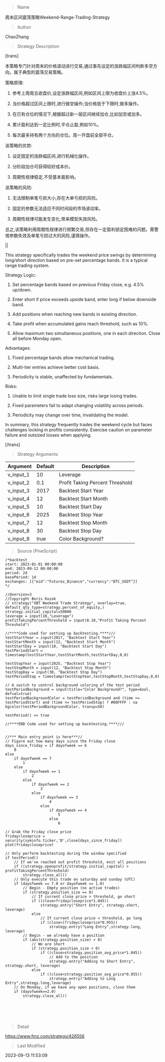 
> Name

周末区间震荡策略Weekend-Range-Trading-Strategy

> Author

ChaoZhang

> Strategy Description

[trans]

本策略专门针对周末的价格波动进行交易,通过事先设定的涨跌幅区间判断多空方向。属于典型的震荡交易策略。

策略原理:

1. 参考上周周五收盘价,设定涨跌幅区间,例如区间上限为收盘价上涨4.5%。

2. 当价格超过区间上限时,进行做空操作;当价格低于下限时,做多操作。

3. 在已有仓位的情况下,根据超过新一层区间继续加仓,比如加空或加多。

4. 累计盈利达到一定比例时,平仓止盈,例如10%。

5. 每次最多持有两个方向的仓位。周一开盘前全部平仓。

该策略的优势:

1. 设定固定的涨跌幅区间,进行机械化操作。

2. 分阶段加仓可获得较好成本价。

3. 周期性规律稳定,不受基本面影响。

该策略的风险:

1. 无法限制单笔亏损大小,存在大单亏损的风险。 

2. 固定的参数无法适应不同时间段的市场波动率。

3. 周期性规律可能发生变化,带来模型失效风险。

总之,该策略利用周期性规律进行频繁交易,但存在一定盈利锁定困难的问题。需警惕参数失效及单笔亏损过大的风险,谨慎操作。

||

This strategy specifically trades the weekend price swings by determining long/short direction based on pre-set percentage bands. It is a typical range trading system.

Strategy Logic:

1. Set percentage bands based on previous Friday close, e.g. 4.5% up/down.

2. Enter short if price exceeds upside band, enter long if below downside band.

3. Add positions when reaching new bands in existing direction. 

4. Take profit when accumulated gains reach threshold, such as 10%. 

5. Allow maximum two simultaneous positions, one in each direction. Close all before Monday open.

Advantages:  

1. Fixed percentage bands allow mechanical trading.

2. Multi-tier entries achieve better cost basis. 

3. Periodicity is stable, unaffected by fundamentals.

Risks:

1. Unable to limit single trade loss size, risks large losing trades.

2. Fixed parameters fail to adapt changing volatility across periods.

3. Periodicity may change over time, invalidating the model.

In summary, this strategy frequently trades the weekend cycle but faces challenges locking in profits consistently. Exercise caution on parameter failure and outsized losses when applying.

[/trans]

> Strategy Arguments



|Argument|Default|Description|
|----|----|----|
|v_input_1|10|Leverage|
|v_input_2|0.1|Profit Taking Percent Threshold|
|v_input_3|2017|Backtest Start Year|
|v_input_4|12|Backtest Start Month|
|v_input_5|10|Backtest Start Day|
|v_input_6|2025|Backtest Stop Year|
|v_input_7|12|Backtest Stop Month|
|v_input_8|30|Backtest Stop Day|
|v_input_9|true|Color Background?|


> Source (PineScript)

``` pinescript
/*backtest
start: 2023-01-01 00:00:00
end: 2023-09-12 00:00:00
period: 2d
basePeriod: 1d
exchanges: [{"eid":"Futures_Binance","currency":"BTC_USDT"}]
*/

//@version=3
//Copyright Boris Kozak 
// strategy("XBT Weekend Trade Strategy", overlay=true, default_qty_type=strategy.percent_of_equity,)
strategy.initial_capital=50000
leverage = input(10,"Leverage")
profitTakingPercentThreshold = input(0.10,"Profit Taking Percent Threshold")

//****Code used for setting up backtesting.****///
testStartYear = input(2017, "Backtest Start Year")
testStartMonth = input(12, "Backtest Start Month")
testStartDay = input(10, "Backtest Start Day")
testPeriodStart = timestamp(testStartYear,testStartMonth,testStartDay,0,0)

testStopYear = input(2025, "Backtest Stop Year")
testStopMonth = input(12, "Backtest Stop Month")
testStopDay = input(30, "Backtest Stop Day")
testPeriodStop = timestamp(testStopYear,testStopMonth,testStopDay,0,0)

// A switch to control background coloring of the test period
testPeriodBackground = input(title="Color Background?", type=bool, defval=true)
testPeriodBackgroundColor = testPeriodBackground and (time >= testPeriodStart) and (time <= testPeriodStop) ? #00FFFF : na
bgcolor(testPeriodBackgroundColor, transp=50)

testPeriod() => true
    
//****END Code used for setting up backtesting.****///


//*** Main entry point is here***//
// Figure out how many days since the Friday close 
days_since_friday = if dayofweek == 6
    0
else 
    if dayofweek == 7
        1
    else
        if dayofweek == 1
            2
        else
            if dayofweek == 2
                3
            else
                if dayofweek == 3
                    4
                else
                    if dayofweek == 4
                        5
                    else
                        6
    
// Grab the Friday close price
fridaycloseprice = security(syminfo.ticker,'D',close[days_since_friday])
plot(fridaycloseprice)

// Only perform backtesting during the window specified 
if testPeriod()
    // If we've reached out profit threshold, exit all positions 
    if ((strategy.openprofit/strategy.initial_capital) > profitTakingPercentThreshold)
        strategy.close_all()
    // Only execute this trade on saturday and sunday (UTC)
    if (dayofweek == 7.0 or dayofweek == 1.0)
        // Begin - Empty position (no active trades)
        if (strategy.position_size == 0)
            // If current close price > threshold, go short 
            if ((close>fridaycloseprice*1.045))
                strategy.entry("Short Entry", strategy.short, leverage)
            else
                // If current close price < threshold, go long
                if (close<(fridaycloseprice*0.955))
                    strategy.entry("Long Entry",strategy.long, leverage)
        // Begin - we already have a position
        if (abs(strategy.position_size) > 0)
            // We are short 
            if (strategy.position_size < 0)
                if ((close>strategy.position_avg_price*1.045))
                    // Add to the position
                    strategy.entry("Adding to Short Entry", strategy.short, leverage)
            else
                if ((close<strategy.position_avg_price*0.955))
                    strategy.entry("Adding to Long Entry",strategy.long,leverage)
    // On Monday, if we have any open positions, close them 
    if (dayofweek==2.0)
        strategy.close_all()
 





```

> Detail

https://www.fmz.com/strategy/426556

> Last Modified

2023-09-13 11:53:09
